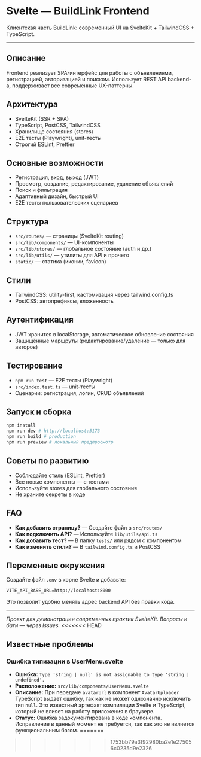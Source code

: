 # Svelte — BuildLink Frontend

Клиентская часть BuildLink: современный UI на SvelteKit + TailwindCSS + TypeScript.

---

## Описание

Frontend реализует SPA-интерфейс для работы с объявлениями, регистрацией, авторизацией и поиском. Использует REST API backend-а, поддерживает все современные UX-паттерны.

## Архитектура

- SvelteKit (SSR + SPA)
- TypeScript, PostCSS, TailwindCSS
- Хранилище состояния (stores)
- E2E тесты (Playwright), unit-тесты
- Строгий ESLint, Prettier

## Основные возможности

- Регистрация, вход, выход (JWT)
- Просмотр, создание, редактирование, удаление объявлений
- Поиск и фильтрация
- Адаптивный дизайн, быстрый UI
- E2E тесты пользовательских сценариев

## Структура

- `src/routes/` — страницы (SvelteKit routing)
- `src/lib/components/` — UI-компоненты
- `src/lib/stores/` — глобальное состояние (auth и др.)
- `src/lib/utils/` — утилиты для API и прочего
- `static/` — статика (иконки, favicon)

## Стили

- TailwindCSS: utility-first, кастомизация через tailwind.config.ts
- PostCSS: автопрефиксы, вложенность

## Аутентификация

- JWT хранится в localStorage, автоматическое обновление состояния
- Защищённые маршруты (редактирование/удаление — только для авторов)

## Тестирование

- `npm run test` — E2E тесты (Playwright)
- `src/index.test.ts` — unit-тесты
- Сценарии: регистрация, логин, CRUD объявлений

## Запуск и сборка

```bash
npm install
npm run dev # http://localhost:5173
npm run build # production
npm run preview # локальный предпросмотр
```

## Советы по развитию

- Соблюдайте стиль (ESLint, Prettier)
- Все новые компоненты — с тестами
- Используйте stores для глобального состояния
- Не храните секреты в коде

## FAQ

- **Как добавить страницу?** — Создайте файл в `src/routes/`
- **Как подключить API?** — Используйте `lib/utils/api.ts`
- **Как добавить тест?** — В папку `tests/` или рядом с компонентом
- **Как изменить стили?** — В `tailwind.config.ts` и PostCSS

## Переменные окружения

Создайте файл `.env` в корне Svelte и добавьте:

```
VITE_API_BASE_URL=http://localhost:8000
```

Это позволит удобно менять адрес backend API без правки кода.

---

_Проект для демонстрации современных практик SvelteKit. Вопросы и баги — через Issues._
<<<<<<< HEAD

## Известные проблемы

### Ошибка типизации в UserMenu.svelte

- **Ошибка:** `Type 'string | null' is not assignable to type 'string | undefined'.`
- **Расположение:** `src/lib/components/UserMenu.svelte`
- **Описание:** При передаче `avatarUrl` в компонент `AvatarUploader` TypeScript выдает ошибку, так как не может однозначно исключить тип `null`. Это известный артефакт компиляции Svelte и TypeScript, который не влияет на работу приложения в браузере.
- **Статус:** Ошибка задокументирована в коде компонента. Исправление в данный момент не требуется, так как это не является функциональным багом.
=======
>>>>>>> 1753bb79a3f92980ba2e1e275056c0235d9e2326

